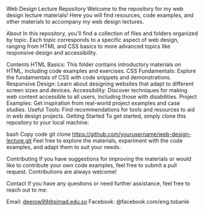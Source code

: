 Web Design Lecture Repository
Welcome to the repository for my web design lecture materials! Here you will find resources, code examples, and other materials to accompany my web design lectures.

About
In this repository, you'll find a collection of files and folders organized by topic. Each topic corresponds to a specific aspect of web design, ranging from HTML and CSS basics to more advanced topics like responsive design and accessibility.

Contents
HTML Basics: This folder contains introductory materials on HTML, including code examples and exercises.
CSS Fundamentals: Explore the fundamentals of CSS with code snippets and demonstrations.
Responsive Design: Learn about designing websites that adapt to different screen sizes and devices.
Accessibility: Discover techniques for making web content accessible to all users, including those with disabilities.
Project Examples: Get inspiration from real-world project examples and case studies.
Useful Tools: Find recommendations for tools and resources to aid in web design projects.
Getting Started
To get started, simply clone this repository to your local machine:

bash
Copy code
git clone https://github.com/yourusername/web-design-lecture.git
Feel free to explore the materials, experiment with the code examples, and adapt them to suit your needs.

Contributing
If you have suggestions for improving the materials or would like to contribute your own code examples, feel free to submit a pull request. Contributions are always welcome!

Contact
If you have any questions or need further assistance, feel free to reach out to me:

Email: deerow99@simad.edu.so
Facebook: @facebook.com/eng.tobanle
